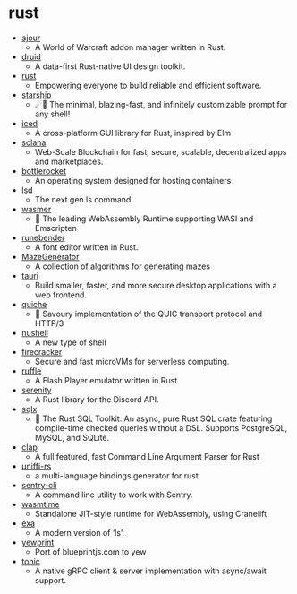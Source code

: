 # rust
- [ajour](https://github.com/casperstorm/ajour)
  - A World of Warcraft addon manager written in Rust.
- [druid](https://github.com/linebender/druid)
  - A data-first Rust-native UI design toolkit.
- [rust](https://github.com/rust-lang/rust)
  - Empowering everyone to build reliable and efficient software.
- [starship](https://github.com/starship/starship)
  - ☄🌌️ The minimal, blazing-fast, and infinitely customizable prompt for any shell!
- [iced](https://github.com/hecrj/iced)
  - A cross-platform GUI library for Rust, inspired by Elm
- [solana](https://github.com/solana-labs/solana)
  - Web-Scale Blockchain for fast, secure, scalable, decentralized apps and marketplaces.
- [bottlerocket](https://github.com/bottlerocket-os/bottlerocket)
  - An operating system designed for hosting containers
- [lsd](https://github.com/Peltoche/lsd)
  - The next gen ls command
- [wasmer](https://github.com/wasmerio/wasmer)
  - 🚀 The leading WebAssembly Runtime supporting WASI and Emscripten
- [runebender](https://github.com/linebender/runebender)
  - A font editor written in Rust.
- [MazeGenerator](https://github.com/89netraM/MazeGenerator)
  - A collection of algorithms for generating mazes
- [tauri](https://github.com/tauri-apps/tauri)
  - Build smaller, faster, and more secure desktop applications with a web frontend.
- [quiche](https://github.com/cloudflare/quiche)
  - 🥧 Savoury implementation of the QUIC transport protocol and HTTP/3
- [nushell](https://github.com/nushell/nushell)
  - A new type of shell
- [firecracker](https://github.com/firecracker-microvm/firecracker)
  - Secure and fast microVMs for serverless computing.
- [ruffle](https://github.com/ruffle-rs/ruffle)
  - A Flash Player emulator written in Rust
- [serenity](https://github.com/serenity-rs/serenity)
  - A Rust library for the Discord API.
- [sqlx](https://github.com/launchbadge/sqlx)
  - 🧰 The Rust SQL Toolkit. An async, pure Rust SQL crate featuring compile-time checked queries without a DSL. Supports PostgreSQL, MySQL, and SQLite.
- [clap](https://github.com/clap-rs/clap)
  - A full featured, fast Command Line Argument Parser for Rust
- [uniffi-rs](https://github.com/mozilla/uniffi-rs)
  - a multi-language bindings generator for rust
- [sentry-cli](https://github.com/getsentry/sentry-cli)
  - A command line utility to work with Sentry.
- [wasmtime](https://github.com/bytecodealliance/wasmtime)
  - Standalone JIT-style runtime for WebAssembly, using Cranelift
- [exa](https://github.com/ogham/exa)
  - A modern version of ‘ls’.
- [yewprint](https://github.com/cecton/yewprint)
  - Port of blueprintjs.com to yew
- [tonic](https://github.com/hyperium/tonic)
  - A native gRPC client & server implementation with async/await support.
